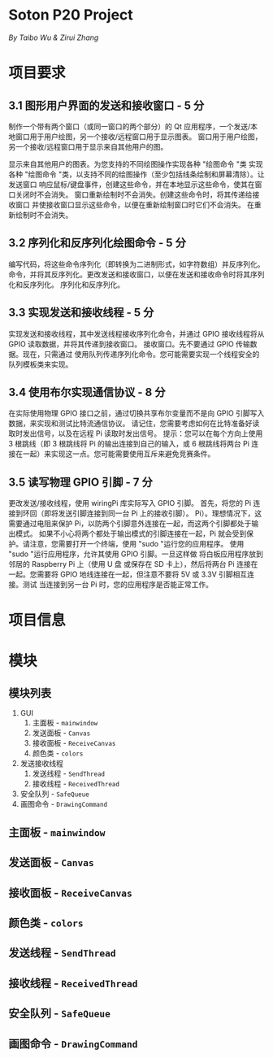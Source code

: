 # Soton P20 Project
*By Taibo Wu & Zirui Zhang*

# 项目要求

## 3.1 图形用户界面的发送和接收窗口 - 5 分

制作一个带有两个窗口（或同一窗口的两个部分）的 Qt 应用程序，一个发送/本地窗口用于用户绘图，另一个接收/远程窗口用于显示图表。
窗口用于用户绘图，另一个接收/远程窗口用于显示来自其他用户的图。

显示来自其他用户的图表。为您支持的不同绘图操作实现各种 "绘图命令 "类
实现各种 "绘图命令 "类，以支持不同的绘图操作（至少包括线条绘制和屏幕清除）。让发送窗口
响应鼠标/键盘事件，创建这些命令，并在本地显示这些命令，使其在窗口关闭时不会消失。
窗口重新绘制时不会消失。创建这些命令时，将其传递给接收窗口
并使接收窗口显示这些命令，以便在重新绘制窗口时它们不会消失。
在重新绘制时不会消失。


## 3.2 序列化和反序列化绘图命令 - 5 分

编写代码，将这些命令序列化（即转换为二进制形式，如字符数组）并反序列化。
命令，并将其反序列化。更改发送和接收窗口，以便在发送和接收命令时将其序列化和反序列化。
序列化和反序列化。


## 3.3 实现发送和接收线程 - 5 分

实现发送和接收线程，其中发送线程接收序列化命令，并通过 GPIO
接收线程将从 GPIO 读取数据，并将其传递到接收窗口。
接收窗口。先不要通过 GPIO 传输数据。现在，只需通过
使用队列传递序列化命令。您可能需要实现一个线程安全的
队列模板类来实现。


## 3.4 使用布尔实现通信协议 - 8 分

在实际使用物理 GPIO 接口之前，通过切换共享布尔变量而不是向 GPIO 引脚写入数据，来实现和测试比特流通信协议。
请记住，您需要考虑如何在比特准备好读取时发出信号，以及在远程 Pi 读取时发出信号。
提示：您可以在每个方向上使用 3 根跳线（即 3 根跳线将 Pi 的输出连接到自己的输入，或 6 根跳线将两台 Pi 连接在一起）来实现这一点。您可能需要使用互斥来避免竞赛条件。



## 3.5 读写物理 GPIO 引脚 - 7 分

更改发送/接收线程，使用 wiringPi 库实际写入 GPIO 引脚。
首先，将您的 Pi 连接到环回（即将发送引脚连接到同一台 Pi 上的接收引脚）。
Pi）。理想情况下，这需要通过电阻来保护 Pi，以防两个引脚意外连接在一起，而这两个引脚都处于输出模式。
如果不小心将两个都处于输出模式的引脚连接在一起，Pi 就会受到保护。请注意，您需要打开一个终端，使用 "sudo "运行您的应用程序。
使用 "sudo "运行应用程序，允许其使用 GPIO 引脚。一旦这样做
将白板应用程序放到邻居的 Raspberry Pi 上（使用 U 盘
或保存在 SD 卡上），然后将两台 Pi 连接在一起。您需要将
GPIO 地线连接在一起，但注意不要将 5V 或 3.3V 引脚相互连接。测试
当连接到另一台 Pi 时，您的应用程序是否能正常工作。

# 项目信息

# 模块

## 模块列表

1. GUI
   1. 主面板 - `mainwindow`
   2. 发送面板 - `Canvas`
   3. 接收面板 - `ReceiveCanvas`
   4. 颜色类 - `colors`
2. 发送接收线程
   1. 发送线程 - `SendThread`
   2. 接收线程 - `ReceivedThread`
3. 安全队列 - `SafeQueue`
4. 画图命令 - `DrawingCommand`

## 主面板 - `mainwindow`

## 发送面板 - `Canvas`

## 接收面板 - `ReceiveCanvas`

## 颜色类 - `colors`

## 发送线程 - `SendThread`

## 接收线程 - `ReceivedThread`

## 安全队列 - `SafeQueue`

## 画图命令 - `DrawingCommand`